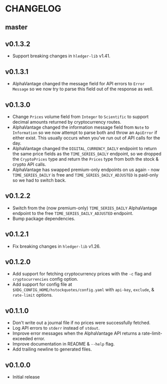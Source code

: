 # CHANGELOG

## master


## v0.1.3.2

* Support breaking changes in `hledger-lib` v1.41.


## v0.1.3.1

* AlphaVantage changed the message field for API errors to `Error Message` so
  we now try to parse this field out of the response as well.


## v0.1.3.0

* Change `Prices` volume field from `Integer` to `Scientific` to support
  decimal amounts returned by cryptocurrency routes.
* AlphaVantage changed the information message field from `Note` to
  `Information` so we now attempt to parse both and throw an `ApiError` if
  either exist. This usually occurs when you've run out of API calls for the
  day.
* AlphaVantage changed the `DIGITAL_CURRENCY_DAILY` endpoint to return the same
  price fields as the `TIME_SERIES_DAILY` endpoint, so we dropped the
  `CryptoPrices` type and return the `Prices` type from both the stock & crypto
  API calls.
* AlphaVantage has swapped premium-only endpoints on us again - now
  `TIME_SERIES_DAILY` is free and `TIME_SERIES_DAILY_ADJUSTED` is paid-only so
  we had to switch back.


## v0.1.2.2

* Switch from the (now premium-only) `TIME_SERIES_DAILY` AlphaVantage endpoint
  to the free `TIME_SERIES_DAILY_ADJUSTED` endpoint.
* Bump package dependencies.


## v0.1.2.1

* Fix breaking changes in `hledger-lib` v1.26.


## v0.1.2.0

* Add support for fetching cryptocurrency prices with the `-c` flag and
  `cryptocurrencies` config option.
* Add support for config file at `$XDG_CONFIG_HOME/hstockquotes/config.yaml`
  with `api-key`, `exclude`, & `rate-limit` options.


## v0.1.1.0

* Don't write out a journal file if no prices were successfully fetched.
* Log API errors to `stderr` instead of `stdout`.
* Improve error messages when the AlphaVantage API returns a
  rate-limit-exceeded error.
* Improve documentation in README & `--help` flag.
* Add trailing newline to generated files.


## v0.1.0.0

* Initial release
